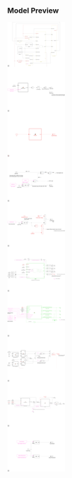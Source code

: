 ### Model Preview

![modelPreview](https://github.com/Jesperoka/CNOEC-Project-2022-2023/blob/main/src/simulation/simulation.png?raw=true "Model Preview")

